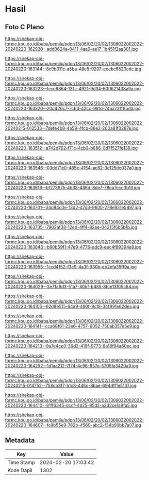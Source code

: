 # Hasil

## Foto C Plano

https://sirekap-obj-formc.kpu.go.id/baba/pemilu/pdpr/13/06/02/20/02/1306022002022-20240220-162920--add0624a-0411-4aa9-ae17-1b451f2aa301.jpg

https://sirekap-obj-formc.kpu.go.id/baba/pemilu/pdpr/13/06/02/20/02/1306022002022-20240220-163144--8c9b311c-a5ba-48e5-9207-eeebc6520cdc.jpg

https://sirekap-obj-formc.kpu.go.id/baba/pemilu/pdpr/13/06/02/20/02/1306022002022-20240220-163223--fece6864-131c-4921-9d34-600621438a9a.jpg

https://sirekap-obj-formc.kpu.go.id/baba/pemilu/pdpr/13/06/02/20/02/1306022002022-20240220-163320--20d426c7-7c6d-42cc-981d-74aa231f8bd3.jpg

https://sirekap-obj-formc.kpu.go.id/baba/pemilu/pdpr/13/06/02/20/02/1306022002022-20240215-012533--7defe4b8-4a59-4fcb-88e2-260a81f0287e.jpg

https://sirekap-obj-formc.kpu.go.id/baba/pemilu/pdpr/13/06/02/20/02/1306022002022-20240220-163512--a742d792-f71c-4cb0-b886-0d7f527fe139.jpg

https://sirekap-obj-formc.kpu.go.id/baba/pemilu/pdpr/13/06/02/20/02/1306022002022-20240220-163546--03dd71e0-485e-4154-ac82-3e125dc037a0.jpg

https://sirekap-obj-formc.kpu.go.id/baba/pemilu/pdpr/13/06/02/20/02/1306022002022-20240220-163616--b1273975-4b38-486d-8de7-78ea7ecc3b16.jpg

https://sirekap-obj-formc.kpu.go.id/baba/pemilu/pdpr/13/06/02/20/02/1306022002022-20240220-163701--34d84c0e-f3d2-47d3-9600-278e931e5497.jpg

https://sirekap-obj-formc.kpu.go.id/baba/pemilu/pdpr/13/06/02/20/02/1306022002022-20240220-163735--7902af38-12ed-4ff4-82ee-04215f6b5b1b.jpg

https://sirekap-obj-formc.kpu.go.id/baba/pemilu/pdpr/13/06/02/20/02/1306022002022-20240220-163846--b60b59f1-47e9-4776-adc9-eec4f89394a8.jpg

https://sirekap-obj-formc.kpu.go.id/baba/pemilu/pdpr/13/06/02/20/02/1306022002022-20240220-163955--1ccd4f52-f3c9-4a3f-930b-eb2efa35ff9a.jpg

https://sirekap-obj-formc.kpu.go.id/baba/pemilu/pdpr/13/06/02/20/02/1306022002022-20240220-164029--3e71a9d3-51a7-40bf-b485-8fce13105c84.jpg

https://sirekap-obj-formc.kpu.go.id/baba/pemilu/pdpr/13/06/02/20/02/1306022002022-20240220-164105--62d8e515-64a9-460f-8cf8-34f991e62dea.jpg

https://sirekap-obj-formc.kpu.go.id/baba/pemilu/pdpr/13/06/02/20/02/1306022002022-20240220-164141--cca68f61-23e6-4757-9052-750ab357e5e9.jpg

https://sirekap-obj-formc.kpu.go.id/baba/pemilu/pdpr/13/06/02/20/02/1306022002022-20240220-164213--9a7e4ce0-36d3-419f-9773-6a18f94a60ec.jpg

https://sirekap-obj-formc.kpu.go.id/baba/pemilu/pdpr/13/06/02/20/02/1306022002022-20240220-164252--1d1aa212-7f74-4c96-857e-5705fa3420a9.jpg

https://sirekap-obj-formc.kpu.go.id/baba/pemilu/pdpr/13/06/02/20/02/1306022002022-20240215-014752--758cb3f7-b1c8-446c-8bae-694dff1e5137.jpg

https://sirekap-obj-formc.kpu.go.id/baba/pemilu/pdpr/13/06/02/20/02/1306022002022-20240220-164410--81ff6345-dccf-4d25-95d2-a2d2ce1a9fa5.jpg

https://sirekap-obj-formc.kpu.go.id/baba/pemilu/pdpr/13/06/02/20/02/1306022002022-20240220-164607--fe9b55e9-782b-4569-abc2-f34b90bb7a07.jpg


## Metadata

| Key        | Value               |
| ---------- | ------------------- |
| Time Stamp | 2024-02-20 17:03:42 |
| Kode Dapil | 1302                |



